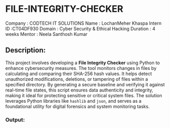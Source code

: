 # FILE-INTEGRITY-CHECKER
Company : CODTECH IT SOLUTIONS
Name : LochanMeher Khaspa
Intern ID :CT04DF930
Domain : Cyber Security & Ethical Hacking
Duration : 4 weeks
Mentor :  Neela Santhosh Kumar

## Description:
This project involves developing a **File Integrity Checker** using Python to enhance cybersecurity measures. The tool monitors changes in files by calculating and comparing their SHA-256 hash values. It helps detect unauthorized modifications, deletions, or tampering of files within a specified directory. By generating a secure baseline and verifying it against real-time file states, this script ensures data authenticity and integrity, making it ideal for protecting sensitive or critical system files. The solution leverages Python libraries like `hashlib` and `json`, and serves as a foundational utility for digital forensics and system monitoring tasks.

### Output:
